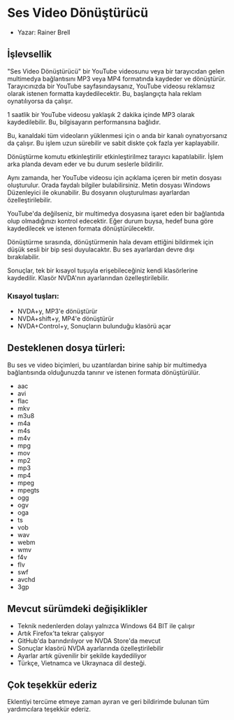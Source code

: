 # Ses Video Dönüştürücü

* Yazar: Rainer Brell

## İşlevsellik

"Ses Video Dönüştürücü" bir YouTube videosunu veya bir tarayıcıdan gelen multimedya bağlantısını MP3 veya MP4 formatında kaydeder ve dönüştürür.
Tarayıcınızda bir YouTube sayfasındaysanız, YouTube videosu reklamsız olarak istenen formatta kaydedilecektir. Bu, başlangıçta hala reklam oynatılıyorsa da çalışır.

1 saatlik bir YouTube videosu yaklaşık 2 dakika içinde MP3 olarak kaydedilebilir. Bu, bilgisayarın performansına bağlıdır.

Bu, kanaldaki tüm videoların yüklenmesi için o anda bir kanalı oynatıyorsanız da çalışır. Bu işlem uzun sürebilir ve sabit diskte çok fazla yer kaplayabilir.

Dönüştürme komutu etkinleştirilir etkinleştirilmez tarayıcı kapatılabilir. İşlem arka planda devam eder ve bu durum seslerle bildirilir.

Aynı zamanda, her YouTube videosu için açıklama içeren bir metin dosyası oluşturulur. Orada faydalı bilgiler bulabilirsiniz. Metin dosyası Windows Düzenleyici ile okunabilir. Bu dosyanın oluşturulması ayarlardan özelleştirilebilir.

YouTube'da değilseniz, bir multimedya dosyasına işaret eden bir bağlantıda olup olmadığınızı kontrol edecektir. Eğer durum buysa, hedef buna göre kaydedilecek ve istenen formata dönüştürülecektir.

Dönüştürme sırasında, dönüştürmenin hala devam ettiğini bildirmek için düşük sesli bir bip sesi duyulacaktır. Bu ses ayarlardan devre dışı bırakılabilir.

Sonuçlar, tek bir kısayol tuşuyla erişebileceğiniz kendi klasörlerine kaydedilir. Klasör NVDA'nın ayarlarından özelleştirilebilir.

### Kısayol tuşları:

* NVDA+y, MP3'e dönüştürür
* NVDA+shift+y, MP4'e dönüştürür
* NVDA+Control+y, Sonuçların bulunduğu klasörü açar

## Desteklenen dosya türleri:

Bu ses ve video biçimleri, bu uzantılardan birine sahip bir multimedya bağlantısında olduğunuzda tanınır ve istenen formata dönüştürülür.

* aac 
* avi 
* flac 
* mkv 
* m3u8 
* m4a 
* m4s 
* m4v 
* mpg 
* mov 
* mp2 
* mp3 
* mp4 
* mpeg 
* mpegts 
* ogg 
* ogv 
* oga 
* ts 
* vob 
* wav 
* webm 
* wmv 
* f4v 
* flv
* swf 
* avchd
* 3gp

## Mevcut sürümdeki değişiklikler

* Teknik nedenlerden dolayı yalnızca Windows 64 BIT ile çalışır
* Artık Firefox'ta tekrar çalışıyor
* GitHub'da barındırılıyor ve NVDA Store'da mevcut
* Sonuçlar klasörü NVDA ayarlarında özelleştirilebilir
* Ayarlar artık güvenilir bir şekilde kaydediliyor
* Türkçe, Vietnamca ve Ukraynaca dil desteği.

## Çok teşekkür ederiz

Eklentiyi tercüme etmeye zaman ayıran ve geri bildirimde bulunan tüm yardımcılara teşekkür ederiz.